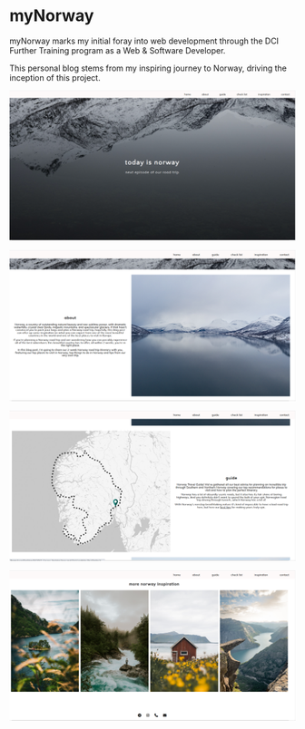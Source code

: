 # myNorway

myNorway marks my initial foray into web development through the DCI Further Training program as a Web & Software Developer.

This personal blog stems from my inspiring journey to Norway, driving the inception of this project.

![home](src/home.png)

![about](src/about.png)

![guide](src/guide.png)

![inspiration](src/inspiration.png)

